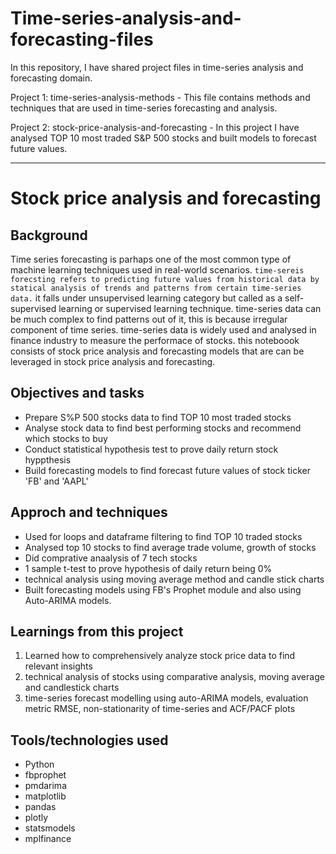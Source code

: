 # Time-series-analysis-and-forecasting-files
In this repository, I have shared project files in time-series analysis and forecasting domain.

Project 1: time-series-analysis-methods - This file contains methods and techniques that are used in time-series forecasting and analysis.

Project 2: stock-price-analysis-and-forecasting - In this project I have analysed TOP 10 most traded S&P 500 stocks and built models to forecast future values.


-------------

# Stock price analysis and forecasting

## Background
Time series forecasting is parhaps one of the most common type of machine learning techniques used in real-world scenarios. `time-sereis forecsting refers to predicting future values from historical data by statical analysis of trends and patterns from certain time-series data.` it falls under unsupervised learning category but called as a self-supervised learning or supervised learning technique. time-series data can be much complex to find patterns out of it, this is because irregular component of time series. time-series data is widely used and analysed in finance industry to measure the performace of stocks. this noteboook consists of stock price analysis and forecasting models that are can be leveraged in stock price analysis and forecasting.

## Objectives and tasks
- Prepare S%P 500 stocks data to find TOP 10 most traded stocks
- Analyse stock data to find best performing stocks and recommend which stocks to buy
- Conduct statistical hypothesis test to prove daily return stock hyppthesis
- Build forecasting models to find forecast future values of stock ticker 'FB' and 'AAPL'

## Approch and techniques
- Used for loops and dataframe filtering to find TOP 10 traded stocks
- Analysed top 10 stocks to find average trade volume, growth of stocks
- Did comprative anaalysis of 7 tech stocks 
- 1 sample t-test to prove hypothesis of daily return being 0%
- technical analysis using moving average method and candle stick charts
- Built forecasting models using FB's Prophet module and also using Auto-ARIMA models.

## Learnings from this project
1. Learned how to comprehensively analyze stock price data to find relevant insights
2. technical analysis of stocks using comparative analysis, moving average and candlestick charts
3. time-series forecast modelling using auto-ARIMA models, evaluation metric RMSE, non-stationarity of time-series and ACF/PACF plots

## Tools/technologies used
- Python
- fbprophet
- pmdarima
- matplotlib
- pandas
- plotly
- statsmodels
- mplfinance 
